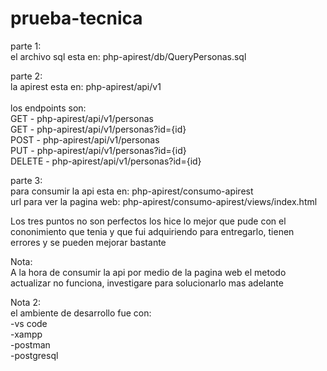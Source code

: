 # prueba-tecnica

parte 1: <br/>
el archivo sql esta en: php-apirest/db/QueryPersonas.sql

parte 2: <br/>
la apirest esta en: php-apirest/api/v1 <br/> <br/>
los endpoints son:  <br/>
GET    - php-apirest/api/v1/personas <br/>
GET    - php-apirest/api/v1/personas?id={id} <br/>
POST   - php-apirest/api/v1/personas <br/>
PUT    - php-apirest/api/v1/personas?id={id} <br/>
DELETE - php-apirest/api/v1/personas?id={id} <br/>

parte 3: <br/>
para consumir la api esta en: php-apirest/consumo-apirest  <br/>
url para ver la pagina web:  php-apirest/consumo-apirest/views/index.html

Los tres puntos no son perfectos los hice lo mejor que pude con el cononimiento que tenia y que fui adquiriendo para entregarlo, tienen errores y se pueden mejorar bastante

Nota: <br/>
A la hora de consumir la api por medio de la pagina web el metodo actualizar no funciona, investigare para solucionarlo mas adelante 

Nota 2: <br/>
el ambiente de desarrollo fue con: <br/>
-vs code <br/>
-xampp <br/>
-postman <br/>
-postgresql
